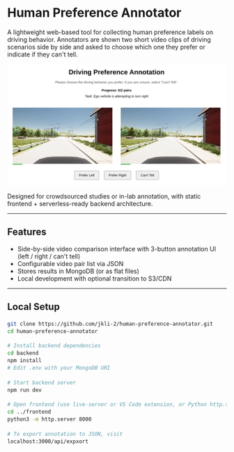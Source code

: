 # Human Preference Annotator

A lightweight web-based tool for collecting human preference labels on driving behavior. Annotators are shown two short video clips of driving scenarios side by side and asked to choose which one they prefer or indicate if they can't tell.

<p align="center">
  <img src="assets/images/annotate_ui.png">
</p>

Designed for crowdsourced studies or in-lab annotation, with static frontend + serverless-ready backend architecture.

---

## Features

- Side-by-side video comparison interface with 3-button annotation UI (left / right / can't tell)
- Configurable video pair list via JSON
- Stores results in MongoDB (or as flat files)
- Local development with optional transition to S3/CDN

---

## Local Setup

```bash
git clone https://github.com/jkli-2/human-preference-annotator.git
cd human-preference-annotator

# Install backend dependencies
cd backend
npm install
# Edit .env with your MongoDB URI

# Start backend server
npm run dev

# Open frontend (use live-server or VS Code extension, or Python http.server)
cd ../frontend
python3 -m http.server 8000

# To export annotation to JSON, visit
localhost:3000/api/expxort
```
